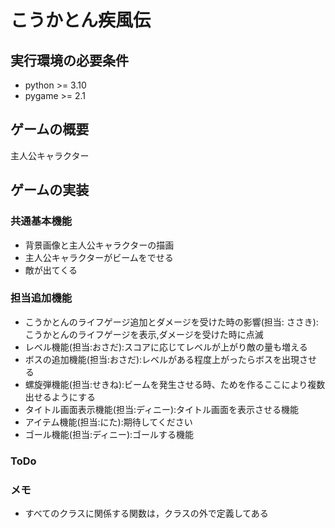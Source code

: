 #   こうかとん疾風伝

## 実行環境の必要条件
* python >= 3.10
* pygame >= 2.1

## ゲームの概要
主人公キャラクター

## ゲームの実装
### 共通基本機能
* 背景画像と主人公キャラクターの描画
* 主人公キャラクターがビームをでせる
* 敵が出てくる

### 担当追加機能
* こうかとんのライフゲージ追加とダメージを受けた時の影響(担当: ささき):こうかとんのライフゲージを表示,ダメージを受けた時に点滅
* レベル機能(担当:おさだ):スコアに応じてレベルが上がり敵の量も増える
* ボスの追加機能(担当:おさだ):レベルがある程度上がったらボスを出現させる
* 螺旋弾機能(担当:せきね):ビームを発生させる時、ためを作るここにより複数出せるようにする
* タイトル画面表示機能(担当:ディニー):タイトル画面を表示させる機能
* アイテム機能(担当:にた):期待してください
* ゴール機能(担当:ディニー):ゴールする機能


### ToDo


### メモ
* すべてのクラスに関係する関数は，クラスの外で定義してある
